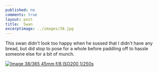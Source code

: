 ```yaml
---
published: no
comments: true
layout: post
title:	Swan
excerptimage: ../images/38.jpg
---
```


This swan didn't look too happy when he sussed that I didn't have any bread, but did stop to pose for a whole before paddling off to hassle someone else for a bit of munch. 

[![Image 38/365	45mm	f/8	ISO200	1/250s](../images/38.jpg)](https://www.flickr.com/photos/tmadhavan/16289673809/)